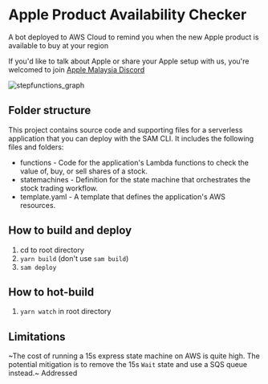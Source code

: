 # Apple Product Availability Checker
A bot deployed to AWS Cloud to remind you when the new Apple product is available to buy at your region

If you'd like to talk about Apple or share your Apple setup with us, you're welcomed to join [Apple Malaysia Discord](discord.gg/bmcrbupgbd)

![stepfunctions_graph](https://user-images.githubusercontent.com/762914/157533921-745986fa-254d-4e5e-8e1a-705ec52eb12e.png)


## Folder structure
This project contains source code and supporting files for a serverless application that you can deploy with the SAM CLI. It includes the following files and folders:

- functions - Code for the application's Lambda functions to check the value of, buy, or sell shares of a stock.
- statemachines - Definition for the state machine that orchestrates the stock trading workflow.
- template.yaml - A template that defines the application's AWS resources.

## How to build and deploy
1. cd to root directory
2. `yarn build` (don't use `sam build`)
3. `sam deploy`

## How to hot-build
1. `yarn watch` in root directory

## Limitations
~The cost of running a 15s express state machine on AWS is quite high. The potential mitigation is to remove the 15s `Wait` state and use a SQS queue instead.~
Addressed
